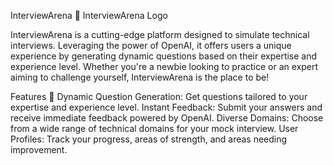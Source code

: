 InterviewArena 🚀
InterviewArena Logo

InterviewArena is a cutting-edge platform designed to simulate technical interviews. Leveraging the power of OpenAI, it offers users a unique experience by generating dynamic questions based on their expertise and experience level. Whether you're a newbie looking to practice or an expert aiming to challenge yourself, InterviewArena is the place to be!

Features 🌟
Dynamic Question Generation: Get questions tailored to your expertise and experience level.
Instant Feedback: Submit your answers and receive immediate feedback powered by OpenAI.
Diverse Domains: Choose from a wide range of technical domains for your mock interview.
User Profiles: Track your progress, areas of strength, and areas needing improvement.
